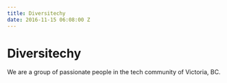 ```yaml
---
title: Diversitechy
date: 2016-11-15 06:08:00 Z
---
```


# Diversitechy

We are a group of passionate people in the tech community of Victoria, BC.
